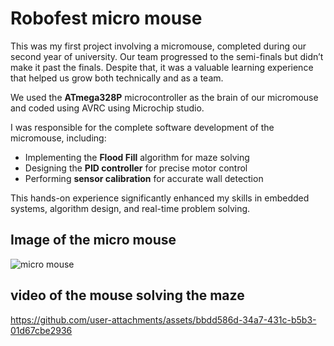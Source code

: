 # Robofest micro mouse

This was my first project involving a micromouse, completed during our second year of university. Our team progressed to the semi-finals but didn’t make it past the finals. Despite that, it was a valuable learning experience that helped us grow both technically and as a team.

We used the **ATmega328P** microcontroller as the brain of our micromouse and coded using AVRC using Microchip studio.

I was responsible for the complete software development of the micromouse, including:

- Implementing the **Flood Fill** algorithm for maze solving  
- Designing the **PID controller** for precise motor control  
- Performing **sensor calibration** for accurate wall detection

This hands-on experience significantly enhanced my skills in embedded systems, algorithm design, and real-time problem solving.


## Image of the micro mouse 

![micro mouse](https://github.com/user-attachments/assets/957d8c54-09c6-4083-9183-e657f3f458d9)

## video of the mouse solving the maze 

https://github.com/user-attachments/assets/bbdd586d-34a7-431c-b5b3-01d67cbe2936



